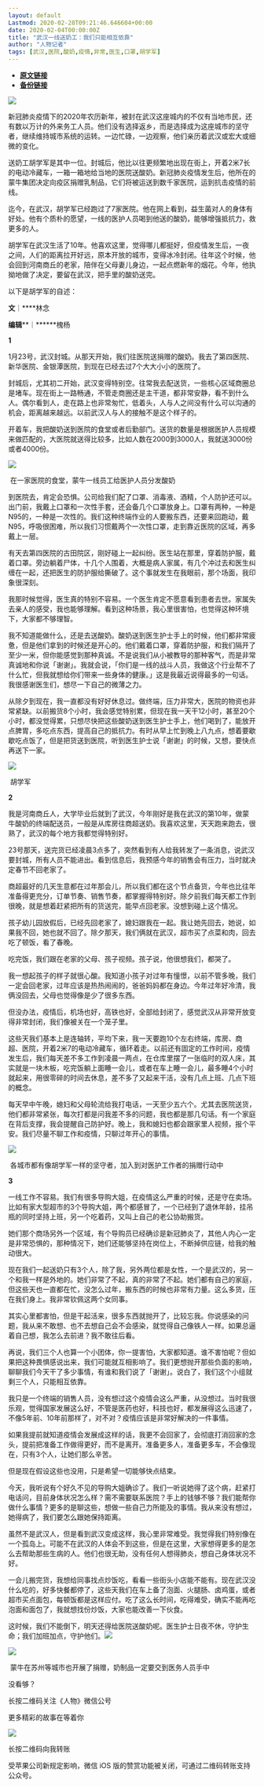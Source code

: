 ```yaml
---
layout: default
Lastmod: 2020-02-28T09:21:46.646604+00:00
date: 2020-02-04T00:00:00Z
title: "武汉一线送奶工：我们只能相互依靠"
author: "人物记者"
tags: [武汉,医院,酸奶,疫情,非常,医生,口罩,胡学军]
---
```


* [**原文链接**](http://mp.weixin.qq.com/s?__biz=MjEwMzA5NTcyMQ==&mid=2653108368&idx=1&sn=6e54a2de7327f2df505c91b2f2ce5034&chksm=4eb2de5679c557405284f64d75026191e0f23a5984335cca839310a4aad0a4aa91ef70ecfae3#rd)
* [**备份链接**](http://archive.is/LSIYq)


![](/images/post/cfb9390e113b97b2ed9215e844d6265e.jpg)

新冠肺炎疫情下的2020年农历新年，被封在武汉这座城内的不仅有当地市民，还有数以万计的外来务工人员。他们没有选择返乡，而是选择成为这座城市的坚守者，继续维持城市系统的运转。一边忙碌，一边观察，他们亲历着武汉或宏大或细微的变化。  

送奶工胡学军是其中一位。封城后，他比以往更频繁地出现在街上，开着2米7长的电动冷藏车，一箱一箱地给当地的医院送酸奶。新冠肺炎疫情发生后，他所在的蒙牛集团决定向疫区捐赠乳制品，它们将被运送到数千家医院，运到抗击疫情的前线。

迄今，在武汉，胡学军已经跑过了7家医院。他在网上看到，益生菌对人的身体有好处。他有个质朴的愿望，一线的医护人员喝到他送的酸奶，能够增强抵抗力，救更多的人。

胡学军在武汉生活了10年。他喜欢这里，觉得哪儿都挺好，但疫情发生后，一夜之间，人们的距离拉开好远，原本开放的城市，变得冰冷封闭。往年这个时候，他会回到河南商丘的老家，陪伴在父母妻儿身边，一起点燃新年的烟花。今年，他执拗地做了决定，要留在武汉，把手里的酸奶送完。

以下是胡学军的自述：

**文**｜****林念

**编辑****｜******槐杨

  

**1**

1月23号，武汉封城。从那天开始，我们往医院送捐赠的酸奶。我去了第四医院、新华医院、金银潭医院，到现在已经去过7个大大小小的医院了。

封城后，尤其初二开始，武汉变得特别空。往常我去配送货，一些核心区域商圈总是堵车。现在街上一路畅通，不管走商圈还是主干道，都非常安静，看不到什么人。偶尔看到人，走在路上也非常匆忙，低着头，人与人之间没有什么可以沟通的机会，距离越来越远。以前武汉人与人的接触不是这个样子的。

开着车，我把酸奶送到医院的食堂或者后勤部门。送货的数量是根据医护人员规模来做匹配的，大医院就送得比较多，比如人数在2000到3000人，我就送3000份或者4000份。

![](/images/post/010a89e7ffcfaf1bc67f17ff28050ed4.jpg)

 在一家医院的食堂，蒙牛一线员工给医护人员分发酸奶 

到医院去，肯定会恐惧。公司给我们配了口罩、消毒液、酒精，个人防护还可以。出门前，我戴上口罩和一次性手套，还会备几个口罩放身上。口罩有两种，一种是N95的，一种是一次性的。我们这种终端作业的人要搬东西，还要来回跑动，戴N95，呼吸很困难，所以我们习惯戴两个一次性口罩，走到靠近医院的区域，再多戴上一层。

有天去第四医院的古田院区，刚好碰上一起纠纷。医生站在那里，穿着防护服，戴着口罩。旁边躺着尸体，十几个人围着，大概是病人家属，有几个冲过去和医生纠缠在一起，还把医生的防护服给撕破了。这个事就发生在我眼前，那个场面，我印象很深刻。

我那时候觉得，医生真的特别不容易。一个医生肯定不愿意看到患者去世。家属失去亲人的感受，我也能够理解。看到这种场景，我心里很害怕，也觉得这种环境下，大家都不够理智。

我不知道能做什么，还是去送酸奶。酸奶送到医生护士手上的时候，他们都非常疲惫，但是他们拿到的时候还是开心的。他们戴着口罩，穿着防护服，和我们隔开了至少一米，但你能感觉到那种真诚。不是说我们从小被教导的那种客气，而是非常真诚地和你说「谢谢」。我就会说，「你们是一线的战斗人员，我做这个行业帮不了什么忙，但我就想给你们带来一些身体的健康。」这是我最近说得最多的一句话。我很感谢医生们，想尽一下自己的微薄之力。

从除夕到现在，我一直都没有好好休息过。做终端，压力非常大，医院的物资也非常紧缺。以前搬货8个小时，我会感觉特别累，但现在我一天干12小时，甚至20个小时，都没觉得累，只想尽快把这些酸奶送到医生护士手上，他们喝到了，能放开点脾胃，多吃点东西，提高自己的抵抗力。有时从早上忙到晚上八九点，想着要歇歇吃点饭了，但是把货送到医院，听到医生护士说「谢谢」的时候，又想，要快点再送下一家。

![](/images/post/3cbfb0cde1829e3afc9526b9dd18d9cb.jpg)

 胡学军 

**2**

我是河南商丘人，大学毕业后就到了武汉，今年刚好是我在武汉的第10年，做蒙牛酸奶的终端配送员，一般是从库房往商超送奶。我喜欢这里，天天跑来跑去，很熟了，武汉的每个地方我都觉得特别好。

23号那天，送完货已经凌晨3点多了，突然看到有人给我转发了一条消息，说武汉要封城，所有人员不能进出。看到信息后，我预感今年的销售会有压力，当时就决定春节不回老家了。

商超最好的几天生意都在过年那会儿，所以我们都在这个节点备货，今年也比往年准备得更充分，订单节奏、销售节奏，都掌握得特别好。除夕前我们每天都工作到很晚，就是想着赶紧把所有的货送完，能早点回老家。没想到碰上这个情况。

孩子幼儿园放假后，已经先回老家了，媳妇跟我在一起。我让她先回去，她说，如果我不回，她也就不回了。除夕那天，我们俩就在武汉，超市买了点菜和肉，回去吃了顿饭，看了春晚。

吃完饭，我们跟在老家的父母、孩子视频。孩子说，他很想我们，都哭了。

我一想起孩子的样子就很心酸。我知道小孩子对过年有憧憬，以前不管多晚，我们一定会回老家，过年应该是热热闹闹的，爸爸妈妈都在身边。今年过年好冷清，我俩没回去，父母也觉得像是少了很多东西。

但没办法，疫情后，机场也好，高铁也好，全部给封闭了，感觉武汉从非常开放变得非常封闭，我们像被关在一个笼子里。

这些天我们基本上是连轴转，平均下来，我一天要跑10个左右终端，库房、商超、医院，开着2米7的电动冷藏车，循环着走。以前还有固定的工作时间，疫情发生后，我们每天差不多工作到凌晨一两点，在仓库里摆了一张临时的双人床，其实就是一块木板，吃完饭躺上面睡一会儿，或者在车上睡一会儿，最多睡4个小时就起来，用很零碎的时间去休息，差不多了又起来干活，没有几点上班、几点下班的概念。

每天早中午晚，媳妇和父母轮流给我打电话，一天至少五六个。尤其去医院送货，他们都非常紧张，每次打都是问我差不多的问题，我也都是那几句话。有一个家庭在背后支撑，我会提醒自己防护好。晚上，我和媳妇也都会跟家里人视频，报个平安。我们尽量不聊工作和疫情，只聊过年开心的事情。

![](/images/post/febb54c2098cfbe01816b608dd3b979e.jpg)

 各城市都有像胡学军一样的坚守者，加入到对医护工作者的捐赠行动中 

**3**

一线工作不容易。我们有很多导购大姐，在疫情这么严重的时候，还是守在卖场。比如有家大型超市的3个导购大姐，两个都感冒了，一个已经到了退休年龄，挂吊瓶的同时坚持上班，另一个吃着药，又叫上自己的老公协助搬货。

她们那个商场另外一个区域，有个导购员已经确诊是新冠肺炎了，其他人内心一定是非常恐惧的，那种情况下，她们还能够坚持在岗位上，不断掉供应链，给我的触动很大。

现在我们一起送奶只有3个人，除了我，另外两位都是女性，一个是武汉的，另一个和我一样是外地的。她们非常了不起，真的非常了不起。她们都有自己的家庭，但这些天也一直都在忙，没怎么过年，搬东西的时候也非常有力量。这么多货，压在我们身上。我非常钦佩这两个女同事。

其实心里都害怕，但是干起活来，很多东西就抛开了，比较忘我。你说感染的问题，我从来不敢想、也不去想自己会不会感染，就觉得自己像铁人一样。如果总逼着自己想，我怎么去前进？我不敢往后看。

再说，我们三个人也算一个小团体，你一提害怕，大家都知道。谁不害怕呢？但如果把这种畏惧感说出来，我们可能就互相影响了。我们更想抛开那些负面的影响，聊聊我们今天干了多少事情，有谁和我们说了「谢谢」。说白了，我们这个小组就剩三个人，只能相互依靠。

我只是一个终端的销售人员，没有想过这个疫情会这么严重，从没想过。当时我很乐观，觉得国家发展这么好，不管是医药也好，科技也好，都发展得这么迅速了，不像5年前、10年前那样了，对不对？疫情应该是非常好解决的一件事情。

如果我提前就知道疫情会发展成这样的话，我更不会回家了，会彻底打消回家的念头，提前把准备工作做得更好，而不是离开。准备更多人，准备更多车，不会像现在，只有3个人，让她们那么辛苦。

但是现在假设这些也没用，只是希望一切能够快点结束。

今天，我听说有个好久不见的导购大姐确诊了。我们一听说她得了这个病，赶紧打电话问，目前身体状况怎么样？需不需要联系医院？手上的钱够不够？我们能帮你做什么事情？更多的是聊这些，想做一些自己力所能及的事情。我从来没有想过，她得病了，我们要怎么跟她保持距离。

虽然不是武汉人，但是看到武汉变成这样，我心里非常难受。我觉得我们特别像在一个孤岛上。可能不在武汉的人体会不到这些，但是在这里，大家想得更多的是怎么去帮助那些生病的人。他们也很无助，没有任何人想得肺炎，想自己身体状况不好。

一会儿搬完货，我想给同事找点炒饭吃，看看一些街头小店能不能有。现在武汉没什么吃的，好多快餐都停了，这些天我们在车上备了泡面、火腿肠、卤鸡蛋，或者超市买点面包，每顿饭都是这样应付。吃了这么长时间，吃得难受，确实不能再吃泡面和面包了，我就想找份炒饭，大家也能改善一下伙食。

这时候，我们不能倒下，明天还得给医院送酸奶呢。医生护士日夜不休，守护生命；我们加班加点，守护他们。![](/images/post/191ce5f2b632937013de67e3972708f6.jpg)

![](/images/post/e0929615944e9bd2e3e1c52995098e61.jpg)

 蒙牛在苏州等城市也开展了捐赠，奶制品一定要交到医务人员手中 

  

没看够？

长按二维码关注《人物》微信公号

更多精彩的故事在等着你

![](/images/post/95d8176a194b2b8a16c260bb107dfb6f.jpg)

长按二维码向我转账

受苹果公司新规定影响，微信 iOS 版的赞赏功能被关闭，可通过二维码转账支持公众号。

